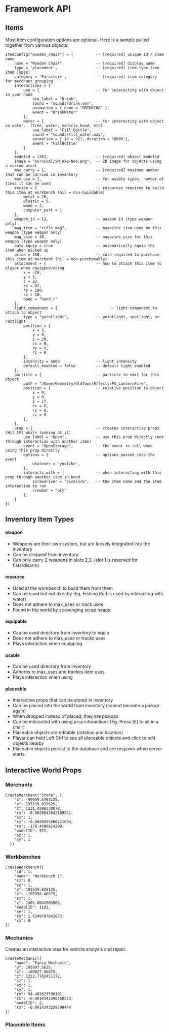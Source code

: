# Framework API

## Items

Most item configuration options are optional. Here is a sample pulled together from various objects:

```
ItemConfig["wooden_chair"] = {          -- [required] unique id / item name
    name = "Wooden Chair",              -- [required] display name
    type = 'placement',                 -- [required] item type (see Item Types)
    category = 'Furniture',             -- [required] item category for merchant grouping
    interactions = {
        use = {                         -- for interacting with object in your hand
            use_label = "Drink",
            sound = "sounds/drink.wav",
            animation = { name = "DRINKING" },
            event = "DrinkWater"
        },
        water = {                       -- for interacting with object on water.  (tree, water, vehicle_hood, etc)
            use_label = "Fill Bottle",
            sound = "sounds/fill_water.wav",
            animation = { id = 921, duration = 10000 },
            event = "FillBottle"
        }
    },
    modelid = 1262,                     -- [required] object modelid
    image = "survival/SM_Axe-Neo.png",  -- 2D image for objects using a custom asset
    max_carry = 1,                      -- [required] maximum number that can be carried in inventory
    max_use = 1,                        -- for usable types, number of times it can be used
    recipe = {                          -- resources required to build this item at workbench (nil = non-buildable)
        metal = 20,
        plastic = 5,
        wood = 2,
        computer_part = 1
    },
    weapon_id = 12,                     -- weapon id (type weapon only)
    mag_item = "rifle_mag",             -- magazine item used by this weapon (type weapon only)
    mag_size = 30,                      -- magazine size for this weapon (type weapon only)
    auto_equip = true                   -- automatically equip the item when picked up
    price = 150,                        -- cash required to purchase this item at merchant (nil = non-purchasable)
    attachment = {                      -- how to attach this item to player when equipped/using
        x = -20,
        y = 5,
        z = 22,
        rx = 82,
        ry = 180,
        rz = 10,
        bone = "hand_r"
    },
    light_component = {                       -- light component to attach to object
        type = "pointlight",            -- pointlight, spotlight, or rectlight
        position = {
            x = 3,
            y = 0,
            z = 20,
            rx = 0,
            ry = 0,
            rz = 0
        },
        intensity = 5000                -- light intensity
        default_enabled = false         -- default light enabled
    },
    particle = {                        -- particle to emit for this object
        path = "/Game/Geometry/OldTown/Effects/PS_LanternFire",
        position = {                    -- relative position to object
            x = 0,
            y = 0,
            z = 17,
            rx = 0,
            ry = 0,
            rz = 0
        },
    },
    prop = {                            -- creates interactive props (Hit [F] while looking at it)
        use_label = "Open",             -- use this prop directly (not through interaction with another item)
        event = "OpenStorage",          -- the event to call when using this prop directly
        options = {                     -- options passed into the event
            whatever = 'youlike',
        },
        interacts_with = {              -- when interacting with this prop through another item in-hand
            screwdriver = "picklock",   -- the item name and the item interaction to run
            crowbar = "pry"
        },
    }
})
```

## Inventory Item Types

#### weapon

-   Weapons are their own system, but are loosely integrated into the inventory
-   Can be dropped from inventory
-   Can only carry 2 weapons in slots 2,3. (slot 1 is reserved for fists/disarm)

#### resource

-   Used at the workbench to build them from them
-   Can be used but not directly (Eg. Fishing Rod is used by interacting with water)
-   Does not adhere to max_uses or track uses
-   Found in the world by scavenging scrap heaps

#### equipable

-   Can be used directory from inventory to equip
-   Does not adhere to max_uses or tracks uses
-   Plays interaction when equipping

#### usable

-   Can be used directory from inventory
-   Adheres to max_uses and trackes item uses
-   Plays interaction when using

#### placeable

-   Interactive props that can be stored in inventory
-   Can be placed into the world from inventory (cannot become a pickup again)
-   When dropped instead of placed, they are pickups
-   Can be interacted with using `prop` interactions (Eg. Press [E] to sit in a chair)
-   Placeable objects are editable (rotation and location)
-   Player can hold Left Ctrl to see all placeable objects and click to edit objects nearby
-   Placeable objects persist to the database and are respawn when server starts.

## Interactive World Props

### Merchants

```
CreateMerchant("Store", {
    "x": -99669.5703125,
    "y": 197139.015625,
    "z": 1231.4288330078,
    "rx": -0.0026842642109841,
    "sx": 1,
    "rz": -0.0026855466421694,
    "ry": -178.4490814209,
    "modelID": 571,
    "sz": 1,
    "sy": 1
  })
```

### Workbenches

```
CreateWorkbench({
    "id": 1,
    "name": "Workbench 1",
    "rz": 0,
    "sz": 1,
    "y": 193639.828125,
    "x": -105958.46875,
    "sx": 1,
    "z": 1301.0041503906,
    "modelID": 1101,
    "sy": 1,
    "ry": 1.6349707841873,
    "rx": 0
})
```

### Mechanics

Creates an interactive area for vehicle analysis and repair.

```
CreateMechanic({
    "name": "Fancy Mechanic",
    "y": 195897.5625,
    "x": -100827.96875,
    "z": 1222.7762451172,
    "sz": 1,
    "sx": 1,
    "sy": 1,
    "ry": 94.462623596191,
    "rx": -0.0014343396760523,
    "modelID": 2,
    "rz": -0.0014343259390444
})
```

### Placeable Items
